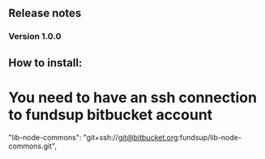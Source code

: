 ## Release notes
### Version 1.0.0

## How to install:
# You need to have an ssh connection to fundsup bitbucket account
"lib-node-commons": "git+ssh://git@bitbucket.org:fundsup/lib-node-commons.git",